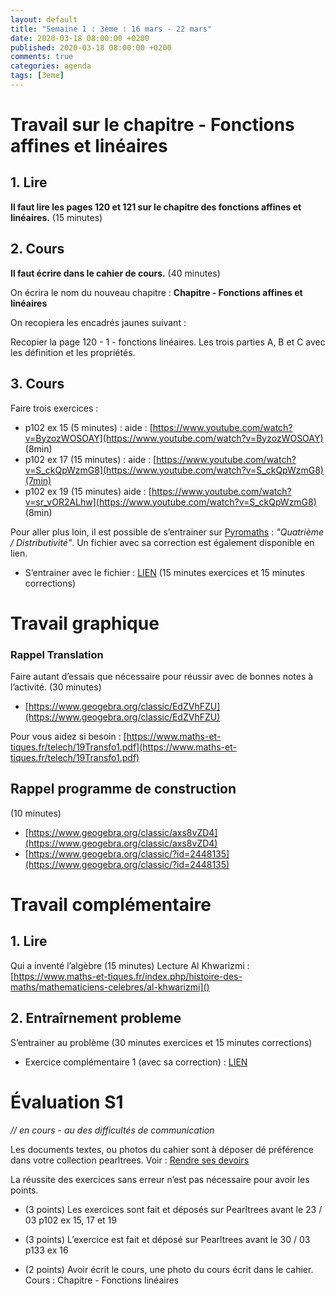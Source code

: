 ```yaml
---
layout: default
title: "Semaine 1 : 3ème : 16 mars - 22 mars"
date: 2020-03-18 08:00:00 +0200
published: 2020-03-18 08:00:00 +0200
comments: true
categories: agenda
tags: [3eme]
---
```



# Travail sur le chapitre - Fonctions affines et linéaires

## 1. Lire

**Il faut lire les pages 120 et 121 sur le chapitre des fonctions affines et linéaires.** (15 minutes)

## 2. Cours

**Il faut écrire dans le cahier de cours.** (40 minutes)

On écrira le nom du nouveau chapitre : **Chapitre - Fonctions affines et linéaires**

On recopiera les encadrés jaunes suivant :

Recopier la page 120 - 1 - fonctions linéaires. Les trois parties A, B et C avec les définition et les propriétés.

## 3. Cours

Faire trois exercices :

* p102 ex 15 (5 minutes) : aide : [https://www.youtube.com/watch?v=ByzozWOSOAY](https://www.youtube.com/watch?v=ByzozWOSOAY) (8min)
* p102 ex 17 (15 minutes) : aide : [https://www.youtube.com/watch?v=S_ckQpWzmG8](https://www.youtube.com/watch?v=S_ckQpWzmG8)(7min)
* p102 ex 19 (15 minutes) aide : [https://www.youtube.com/watch?v=sr_vOR2ALhw](https://www.youtube.com/watch?v=S_ckQpWzmG8) (8min)

Pour aller plus loin, il est possible de s’entrainer sur [Pyromaths](https://enligne.pyromaths.org/) : *"Quatrième / Distributivité"*. Un fichier avec sa correction est également disponible en lien.

* S’entrainer avec le fichier : [LIEN](http://www.holomoprphe.fr/_data/doc/4eme/S1/4c1-entrainement-reduire.pdf) (15 minutes exercices et 15 minutes corrections)

<!--more-->
# Travail graphique

### Rappel Translation

Faire autant d’essais que nécessaire pour réussir avec de bonnes notes à l’activité. (30 minutes)

* [https://www.geogebra.org/classic/EdZVhFZU](https://www.geogebra.org/classic/EdZVhFZU)

Pour vous aidez si besoin : [https://www.maths-et-tiques.fr/telech/19Transfo1.pdf](https://www.maths-et-tiques.fr/telech/19Transfo1.pdf)

## Rappel programme de construction 

(10 minutes)

* [https://www.geogebra.org/classic/axs8vZD4](https://www.geogebra.org/classic/axs8vZD4)
* [https://www.geogebra.org/classic/?id=2448135](https://www.geogebra.org/classic/?id=2448135)


# Travail complémentaire

## 1. Lire
Qui a inventé l’algèbre (15 minutes)
Lecture Al Khwarizmi : [https://www.maths-et-tiques.fr/index.php/histoire-des-maths/mathematiciens-celebres/al-khwarizmi]()

## 2. Entraîrnement probleme

S’entrainer au problème (30 minutes exercices et 15 minutes corrections)

* Exercice complémentaire 1 (avec sa correction) : [LIEN](http://www.holomoprphe.fr/_data/doc/4eme/S1/4c1-exc.pdf)


# Évaluation S1


*// en cours - au des difficultés de communication*

Les documents textes, ou photos du cahier sont à déposer dé préférence dans votre collection pearltrees. Voir : [Rendre ses devoirs](/rendu/)

La réussite des exercices sans erreur n’est pas nécessaire pour avoir les points.

* (3 points) Les exercices sont fait et déposés sur Pearltrees avant le 23 / 03
p102 ex 15, 17 et 19

* (3 points) L’exercice est fait et déposé sur Pearltrees avant le 30 / 03
p133 ex 16

* (2 points) Avoir écrit le cours, une photo du cours écrit dans le cahier. Cours : Chapitre - Fonctions
linéaires